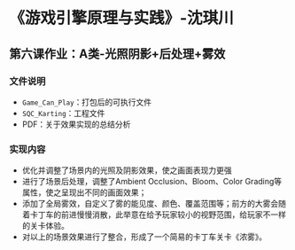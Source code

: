 # 《游戏引擎原理与实践》-沈琪川
## 第六课作业：A类-光照阴影+后处理+雾效
### 文件说明
* `Game_Can_Play`：打包后的可执行文件
* `SQC_Karting`：工程文件
* PDF：关于效果实现的总结分析
### 实现内容
* 优化并调整了场景内的光照及阴影效果，使之画面表现力更强
* 进行了场景后处理，调整了Ambient Occlusion、Bloom、Color Grading等属性，使之呈现出不同的画面效果；
* 添加了全局雾效，自定义了雾的能见度、颜色、覆盖范围等；前方的大雾会随着卡丁车的前进慢慢消散，此举意在给予玩家较小的视野范围，给玩家不一样的关卡体验。
* 对以上的场景效果进行了整合，形成了一个简易的卡丁车关卡《浓雾》。

